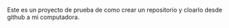 Este es un proyecto de prueba de como crear un repositorio y cloarlo desde github a mi computadora.
